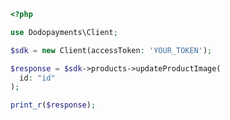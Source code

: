 ```php
<?php

use Dodopayments\Client;

$sdk = new Client(accessToken: 'YOUR_TOKEN');

$response = $sdk->products->updateProductImage(
  id: "id"
);

print_r($response);

```


<!-- This file was generated by liblab | https://liblab.com/ -->